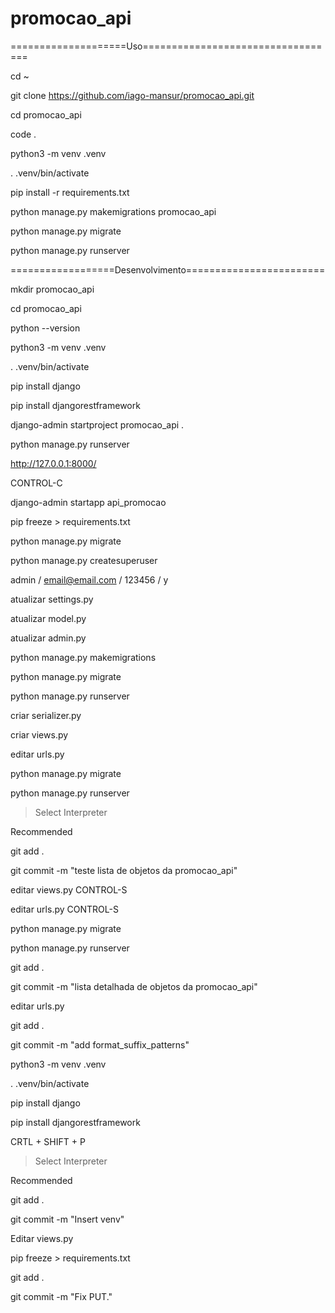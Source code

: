 # promocao_api
====================Uso==================================

cd ~

git clone https://github.com/iago-mansur/promocao_api.git

cd promocao_api

code .

python3 -m venv .venv

. .venv/bin/activate

pip install -r requirements.txt

python manage.py makemigrations promocao_api 

python manage.py migrate

python manage.py runserver


==================Desenvolvimento========================

mkdir promocao_api

cd promocao_api

python --version

python3 -m venv .venv

. .venv/bin/activate

pip install django

pip install djangorestframework

django-admin startproject promocao_api .

python manage.py runserver

http://127.0.0.1:8000/

CONTROL-C

django-admin startapp api_promocao

pip freeze > requirements.txt

python manage.py migrate

python manage.py createsuperuser

admin / email@email.com / 123456 / y

atualizar settings.py

atualizar  model.py

atualizar admin.py

python manage.py makemigrations

python manage.py migrate

python manage.py runserver

criar serializer.py

criar views.py

editar urls.py

python manage.py migrate

python manage.py runserver

>Select Interpreter

Recommended





git add .

git commit -m "teste lista de objetos da promocao_api"

editar views.py
CONTROL-S

editar urls.py
CONTROL-S

python manage.py migrate

python manage.py runserver

git add .

git commit -m "lista detalhada de objetos da promocao_api"

editar urls.py

git add .

git commit -m "add format_suffix_patterns"

python3 -m venv .venv

. .venv/bin/activate

pip install django

pip install djangorestframework

CRTL + SHIFT + P

>Select Interpreter

Recommended

git add .

git commit -m "Insert venv"

Editar views.py

pip freeze > requirements.txt

git add .

git commit -m "Fix PUT."
